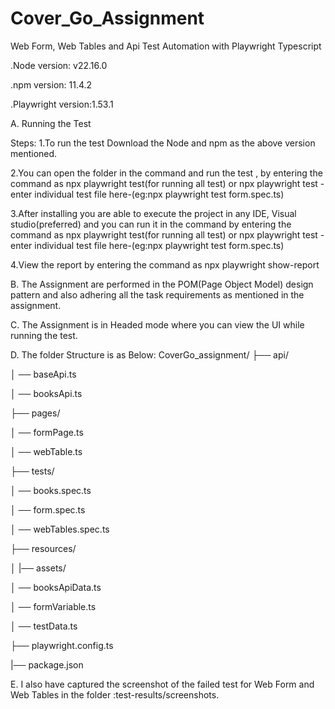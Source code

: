# Cover_Go_Assignment

Web Form, Web Tables and Api Test Automation with Playwright Typescript


.Node version: v22.16.0

.npm version: 11.4.2

.Playwright version:1.53.1


A. Running the Test

Steps:
1.To run the test Download the Node and npm as the above version mentioned.

2.You can open the folder in the command and run the test , by entering the command as 
    npx playwright test(for running all test) or 
    npx playwright test -enter individual test file here-(eg:npx playwright test form.spec.ts)

3.After installing you are able to execute the project in any IDE, Visual studio(preferred) and you can run it in the command by entering the command as 
    npx playwright test(for running all test) or 
    npx playwright test -enter individual test file here-(eg:npx playwright test form.spec.ts)
    
4.View the report by entering the command as
    npx playwright show-report

B. The Assignment are performed in the POM(Page Object Model) design pattern and also adhering all the task requirements as mentioned in the assignment.

C. The Assignment is in Headed mode where you can view the UI while running the test.


D. The folder Structure is as Below:
CoverGo_assignment/
├── api/

│   ── baseApi.ts

│   ── booksApi.ts

├── pages/

│   ── formPage.ts

│   ── webTable.ts

├── tests/

│   ── books.spec.ts

│   ── form.spec.ts

│   ── webTables.spec.ts

├── resources/

│   |── assets/

│   ── booksApiData.ts

│   ── formVariable.ts

│   ── testData.ts

├── playwright.config.ts

|── package.json

E. I also have captured the screenshot of the failed test for Web Form and Web Tables in the folder :test-results/screenshots.
